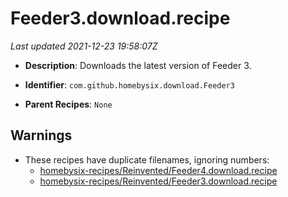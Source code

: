 # Feeder3.download.recipe

_Last updated 2021-12-23 19:58:07Z_

- **Description**: Downloads the latest version of Feeder 3.

- **Identifier**: `com.github.homebysix.download.Feeder3`

- **Parent Recipes**: `None`

## Warnings

- These recipes have duplicate filenames, ignoring numbers:
    - [homebysix-recipes/Reinvented/Feeder4.download.recipe](/autopkg-dupe-tracker/homebysix-recipes/Reinvented/Feeder4.download.recipe)
    - [homebysix-recipes/Reinvented/Feeder3.download.recipe](/autopkg-dupe-tracker/homebysix-recipes/Reinvented/Feeder3.download.recipe)
